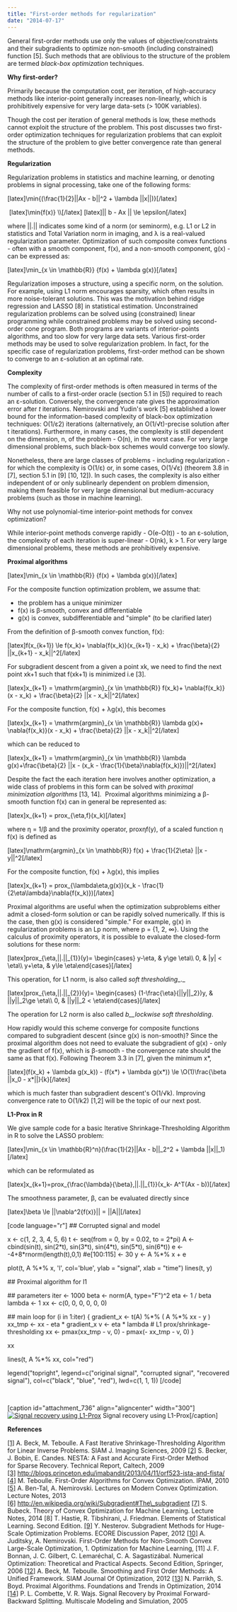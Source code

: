 ```yaml
---
title: "First-order methods for regularization"
date: "2014-07-17"
---
```


General first-order methods use only the values of objective/constraints and their subgradients to optimize non-smooth (including constrained) function \[5\]. Such methods that are oblivious to the structure of the problem are termed _black-box optimization_ techniques.

**Why first-order?**

Primarily because the computation cost, per iteration, of high-accuracy methods like interior-point generally increases non-linearly, which is prohibitively expensive for very large data-sets (> 100K variables).

Though the cost per iteration of general methods is low, these methods cannot exploit the structure of the problem. This post discusses two first-order optimization techniques for regularization problems that can exploit the structure of the problem to give better convergence rate than general methods.

**Regularization**

Regularization problems in statistics and machine learning, or denoting problems in signal processing, take one of the following forms:

\[latex\]\\min{(\\frac{1}{2}||Ax - b||^2 + \\lambda ||x||)}\[/latex\]

 \[latex\]\\min{f(x)} \\\\\[/latex\] \[latex\]|| b - Ax || \\le \\epsilon\[/latex\]

where ||.|| indicates some kind of a norm (or seminorm), e.g. L1 or L2 in statistics and Total Variation norm in imaging, and λ is a real-valued regularization parameter. Optimization of such composite convex functions - often with a smooth component, f(x), and a non-smooth component, g(x) - can be expressed as:

\[latex\]\\min\_{x \\in \\mathbb{R}} {f(x) + \\lambda g(x)}\[/latex\]

Regularization imposes a structure, using a specific norm, on the solution. For example, using L1 norm encourages sparsity, which often results in more noise-tolerant solutions. This was the motivation behind ridge regression and LASSO \[8\] in statistical estimation. Unconstrained regularization problems can be solved using (constrained) linear programming while constrained problems may be solved using second-order cone program. Both programs are variants of interior-points algorithms, and too slow for very large data sets. Various first-order methods may be used to solve regularization problem. In fact, for the specific case of regularization problems, first-order method can be shown to converge to an ε-solution at an optimal rate.

**Complexity**

The complexity of first-order methods is often measured in terms of the number of calls to a first-order oracle (section 5.1 in \[5\]) required to reach an ε-solution. Conversely, the convergence rate gives the approximation error after _t_ iterations. Nemirovski and Yudin's work \[5\] established a lower bound for the information-based complexity of black-box optimization techniques: O(1/ε2) iterations (alternatively, an O(1/√t)-precise solution after t iterations). Furthermore, in many cases, the complexity is still dependent on the dimension, n, of the problem - O(n), in the worst case. For very large dimensional problems, such black-box schemes would converge too slowly.

Nonetheless, there are large classes of problems - including regularization - for which the complexity is O(1/ε) or, in some cases, O(1/√ε) (theorem 3.8 in \[7\], section 5.1 in \[9\] \[10, 12\]). In such cases, the complexity is also either independent of or only sublinearly dependent on problem dimension, making them feasible for very large dimensional but medium-accuracy problems (such as those in machine learning).

Why not use polynomial-time interior-point methods for convex optimization?

While interior-point methods converge rapidly - Ο(e\-Ο(t)) - to an ε-solution, the complexity of each iteration is super-linear - O(nk), k > 1. For very large dimensional problems, these methods are prohibitively expensive.

**Proximal algorithms**

\[latex\]\\min\_{x \\in \\mathbb{R}} {f(x) + \\lambda g(x)}\[/latex\]

For the composite function optimization problem, we assume that:

- the problem has a unique minimizer
- f(x) is β-smooth, convex and differentiable
- g(x) is convex, subdifferentiable and "simple" (to be clarified later)

From the definition of β-smooth convex function, f(x):

\[latex\]f(x\_{k+1}) \\le f(x\_k)+ \\nabla{f(x\_k)}(x\_{k+1} - x\_k) + \\frac{\\beta}{2} ||x\_{k+1} - x\_k||^2\[/latex\]

For subgradient descent from a given a point xk, we need to find the next point xk+1 such that f(xk+1) is minimized i.e \[3\].

\[latex\]x\_{k+1} = \\mathrm{argmin}\_{x \\in \\mathbb{R}} f(x\_k)+ \\nabla{f(x\_k)}(x - x\_k) + \\frac{\\beta}{2} ||x - x\_k||^2\[/latex\]

For the composite function, f(x) + λg(x), this becomes

\[latex\]x\_{k+1} = \\mathrm{argmin}\_{x \\in \\mathbb{R}} \\lambda g(x)+ \\nabla{f(x\_k)}(x - x\_k) + \\frac{\\beta}{2} ||x - x\_k||^2\[/latex\]

which can be reduced to

\[latex\]x\_{k+1} = \\mathrm{argmin}\_{x \\in \\mathbb{R}} \\lambda g(x)+\\frac{\\beta}{2} ||x - (x\_k - \\frac{1}{\\beta}\\nabla{f(x\_k)})||^2\[/latex\]

Despite the fact the each iteration here involves another optimization, a wide class of problems in this form can be solved with _proximal minimization algorithms_ \[13, 14\]_._  Proximal algorithms minimizing a β-smooth function f(x) can in general be represented as:

\[latex\]x\_{k+1} = prox\_{\\eta,f}(x\_k)\[/latex\]

where η = 1/β and the proximity operator, proxηf(y), of a scaled function η f(x) is defined as

\[latex\]\\mathrm{argmin}\_{x \\in \\mathbb{R}} f(x) + \\frac{1}{2\\eta} ||x - y||^2\[/latex\]

For the composite function, f(x) + λg(x), this implies

\[latex\]x\_{k+1} = prox\_{\\lambda\\eta,g(x)}(x\_k - \\frac{1}{2\\eta\\lambda}\\nabla{f(x\_k)})\[/latex\]

Proximal algorithms are useful when the optimization subproblems either admit a closed-form solution or can be rapidly solved numerically. If this is the case, then g(x) is considered "simple." For example, g(x) in regularization problems is an Lp norm, where p = {1, 2, ∞}. Using the calculus of proximity operators, it is possible to evaluate the closed-form solutions for these norm:

\[latex\]prox\_{\\eta,||.||\_{1}}(y)= \\begin{cases} y-\\eta, & y\\ge \\eta\\\\ 0, & |y| < \\eta\\\\ y+\\eta, & y\\le \\eta\\end{cases}\[/latex\]

This operation, for L1 norm, is also called _soft thresholding__._

\[latex\]prox\_{\\eta,||.||\_{2}}(y)= \\begin{cases} (1-\\frac{\\eta}{||y||\_2})y, & ||y||\_2\\ge \\eta\\\\ 0, & ||y||\_2 < \\eta\\end{cases}\[/latex\]

The operation for L2 norm is also called _b__lockwise soft thresholding_.

How rapidly would this scheme converge for composite functions compared to subgradient descent (since g(x) is non-smooth)? Since the proximal algorithm does not need to evaluate the subgradient of g(x) - only the gradient of f(x), which is β-smooth - the convergence rate should the same as that f(x). Following Theorem 3.3 in \[7\], given the minimum x\*,

\[latex\](f(x\_k) + \\lambda g(x\_k)) - (f(x\*) + \\lambda g(x\*)) \\le \\O(1)\\frac{\\beta ||x\_0 - x\*||}{k}\[/latex\]

which is much faster than subgradient descent's O(1/√k). Improving convergence rate to O(1/k2) \[1,2\] will be the topic of our next post.

**L1\-Prox in R**

We give sample code for a basic Iterative Shrinkage-Thresholding Algorithm in R to solve the LASSO problem:

\[latex\]\\min\_{x \\in \\mathbb{R}^n}(\\frac{1}{2}||Ax - b||\_2^2 + \\lambda ||x||\_1)\[/latex\]

which can be reformulated as

\[latex\]x\_{k+1}=prox\_{\\frac{\\lambda}{\\beta},||.||\_{1}}(x\_k- A^T(Ax - b))\[/latex\]

The smoothness parameter, β, can be evaluated directly since

\[latex\]\\beta \\le ||\\nabla^2{f(x)}|| = ||A||\[/latex\]

\[code language="r"\] ## Corrupted signal and model

x <- c(1, 2, 3, 4, 5, 6) t <- seq(from = 0, by = 0.02, to = 2\*pi) A <- cbind(sin(t), sin(2\*t), sin(3\*t), sin(4\*t), sin(5\*t), sin(6\*t)) e <- -4+8\*rnorm(length(t),0,1) #e\[100:115\] <- 30 y <- A %\*% x + e

plot(t, A %\*% x, 'l', col='blue', ylab = "signal", xlab = "time") lines(t, y)

\## Proximal algorithm for l1

\## parameters iter <- 1000 beta <- norm(A, type="F")^2 eta <- 1 / beta lambda <- 1 xx <- c(0, 0, 0, 0, 0, 0)

\## main loop for (i in 1:iter) { gradient\_x <- t(A) %\*% ( A %\*% xx - y ) xx\_tmp <- xx - eta \* gradient\_x v <- eta \* lambda # L1 prox/shrinkage-thresholding xx <- pmax(xx\_tmp - v, 0) - pmax(- xx\_tmp - v, 0) }

xx

lines(t, A %\*% xx, col="red")

legend("topright", legend=c("original signal", "corrupted signal", "recovered signal"), col=c("black", "blue", "red"), lwd=c(1, 1, 1)) \[/code\]

 

\[caption id="attachment\_736" align="aligncenter" width="300"\][![Signal recovery using L1-Prox](http://umayrh.files.wordpress.com/2014/07/l1prox1.png?w=300)](http://umayrh.files.wordpress.com/2014/07/l1prox1.png) Signal recovery using L1-Prox\[/caption\]

**References**

[\[1\]](http://mechroom.technion.ac.il/~becka/papers/71654.pdf) A. Beck, M. Teboulle. A Fast Iterative Shrinkage-Thresholding Algorithm for Linear Inverse Problems. SIAM J. Imaging Sciences, 2009 [\[2\]](http://statweb.stanford.edu/~candes/nesta/NESTA.pdf) S. Becker, J. Bobin, E. Candes. NESTA: A Fast and Accurate First-Order Method for Sparse Recovery. Technical Report, Caltech, 2009 [\[3\]](http://blogs.princeton.edu/imabandit/2013/04/11/orf523-ista-and-fista/) http://blogs.princeton.edu/imabandit/2013/04/11/orf523-ista-and-fista/ [\[4\]](https://www.ipam.ucla.edu/publications/optut/optut_9300.pdf) M. Teboulle. First-Order Algorithms for Convex Optimization. IPAM, 2010 [\[5\]](http://www2.isye.gatech.edu/~nemirovs/Lect_ModConvOpt.pdf) A. Ben-Tal, A. Nemirovski. Lectures on Modern Convex Optimization. Lecture Notes, 2013 [\[6\]](http://en.wikipedia.org/wiki/Subgradient#The_subgradient) http://en.wikipedia.org/wiki/Subgradient#The\_subgradient [\[7\]](http://www.princeton.edu/~sbubeck/Bubeck14.pdf) S. Bubeck. Theory of Convex Optimization for Machine Learning. Lecture Notes, 2014 \[8\] T. Hastie, R. Tibshirani, J. Friedman. Elements of Statistical Learning. Second Edition. [\[9\]](http://www.ecore.be/DPs/dp_1329823186.pdf) Y. Nesterov. Subgradient Methods for Huge-Scale Optimization Problems. ECORE Discussion Paper, 2012 [\[10\]](http://www2.isye.gatech.edu/~nemirovs/MLOptChapterI.pdf) A. Juditsky, A. Nemirovski. First-Order Methods for Non-Smooth Convex Large-Scale Optimization, 1. Optimization for Machine Learning, \[11\] J. F. Bonnan, J. C. Gilbert, C. Lemaréchal, C. A. Sagastizábal. Numerical Optimization: Theoretical and Practical Aspects. Second Edition, Springer, 2006 [\[12\]](https://iew3.technion.ac.il/Home/Users/becka/smoothing.pdf) A. Beck, M. Teboulle. Smoothing and First Order Methods: A Unified Framework. SIAM Journal Of Optimization, 2012 [\[13\]](http://web.stanford.edu/~boyd/papers/prox_algs.html) N. Parrikh, S. Boyd. Proximal Algorithms. Foundations and Trends in Optimization, 2014 [\[14\]](http://www.ljll.math.upmc.fr/~plc/mms1.pdf) P. L. Combette, V. R. Wajs. Signal Recovery by Proximal Forward-Backward Splitting. Multiscale Modeling and Simulation, 2005
